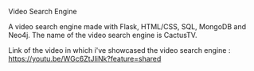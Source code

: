 Video Search Engine

A video search engine made with Flask, HTML/CSS, SQL, MongoDB and Neo4j. The name of the video search engine is CactusTV.

Link of the video in which i've showcased the video search engine : https://youtu.be/WGc6ZtJIiNk?feature=shared
